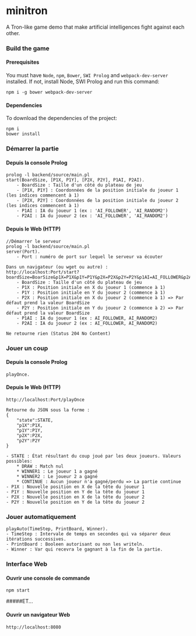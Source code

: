 # minitron
A Tron-like game demo that make artificial intelligences fight against each other.

### Build the game
#### Prerequisites
You must have `Node`, `npm`, `Bower`, `SWI Prolog` and `webpack-dev-server` installed. If not,
install Node, SWI Prolog and run this command:

    npm i -g bower webpack-dev-server
    
#### Dependencies
To download the dependencies of the project:

    npm i
    bower install

### Démarrer la partie
#### Depuis la console Prolog
```
prolog -l backend/source/main.pl
start(BoardSize, [P1X, P1Y], [P2X, P2Y], P1AI, P2AI).
    - BoardSize : Taille d'un côté du plateau de jeu
    - [P1X, P1Y] : Coordonnées de la position initiale du joueur 1 (les indices commencent à 1)
    - [P2X, P2Y] : Coordonnées de la position initiale du joueur 2 (les indices commencent à 1)
    - P1AI : IA du joueur 1 (ex : 'AI_FOLLOWER', 'AI_RANDOM2')
    - P2AI : IA du joueur 2 (ex : 'AI_FOLLOWER', 'AI_RANDOM2')
```
    
#### Depuis le Web (HTTP)
```
//Démarrer le serveur
prolog -l backend/source/main.pl
server(Port).
    - Port : numéro de port sur lequel le serveur va écouter
    
Dans un navigateur (ou wget ou autre) : 
http://localhost:Port/start?boardSize=BoarSize&p1X=P1X&p1Y=P1Y&p2X=P2X&p2Y=P2Y&p1AI=AI_FOLLOWER&p2AI=AI_RANDOM2
    - BoardSize : Taille d'un côté du plateau de jeu
    - P1X : Position initiale en X du joueur 1 (commence à 1)
    - P1Y : Position initiale en Y du joueur 2 (commence à 1)
    - P2X : Position initiale en X du joueur 2 (commence à 1) => Par défaut prend la valeur BoardSize
    - P2Y : Position initiale en Y du joueur 2 (commence à 2) => Par défaut prend la valeur BoardSize
    - P1AI : IA du joueur 1 (ex : AI_FOLLOWER, AI_RANDOM2)
    - P2AI : IA du joueur 2 (ex : AI_FOLLOWER, AI_RANDOM2)

Ne retourne rien (Status 204 No Content)
```

### Jouer un coup
#### Depuis la console Prolog
```
playOnce.
```
#### Depuis le Web (HTTP)
```
http://localhost:Port/playOnce

Retourne du JSON sous la forme :
{
    "state":STATE,
    "p1X":P1X,
    "p1Y":P1Y,
    "p2X":P2X,
    "p2Y":P2Y
}

- STATE : État résultant du coup joué par les deux joueurs. Valeurs possibles:
    * DRAW : Match nul
    * WINNER1 : Le joueur 1 a gagné
    * WINNER2 : Le joueur 2 a gagné
    * CONTINUE : Aucun joueur n'a gagné/perdu => La partie continue
- P1X : Nouvelle position en X de la tête du joueur 1
- P1Y : Nouvelle position en Y de la tête du joueur 1
- P2X : Nouvelle position en X de la tête du joueur 2
- P2Y : Nouvelle position en Y de la tête du joueur 2
```

### Jouer automatiquement
```
playAuto(TimeStep, PrintBoard, Winner).
- TimeStep : Intervale de temps en secondes qui va séparer deux itérations successives.
- PrintBoard : Booleen autorisant ou non les writeln.
- Winner : Var qui recevra le gagnant à la fin de la partie.
```

### Interface Web
#### Ouvrir une console de commande
```
npm start
```

#####ET...

#### Ouvrir un navigateur Web
```
http://localhost:8080
```
